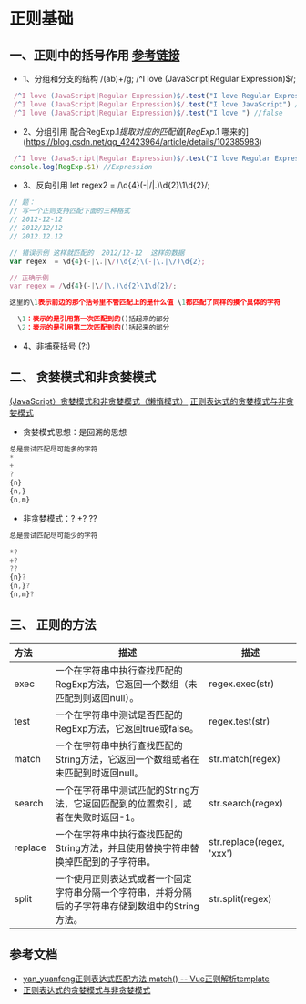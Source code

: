 # 正则基础

## 一、正则中的括号作用 [参考链接](https://www.cnblogs.com/xsnow/p/11728046.html)

+ 1、分组和分支的结构 /(ab)+/g;  /^I love (JavaScript|Regular Expression)$/;

```javascript
 /^I love (JavaScript|Regular Expression)$/.test("I love Regular Expression") //true
 /^I love (JavaScript|Regular Expression)$/.test("I love JavaScript") //true
 /^I love (JavaScript|Regular Expression)$/.test("I love ") //false

```


+ 2、分组引用 配合RegExp.$1提取对应的匹配值 [RegExp.$1 哪来的](https://blog.csdn.net/qq_42423964/article/details/102385983)

```javascript
 /^I love (JavaScript|Regular Expression)$/.test("I love Regular Expression")
console.log(RegExp.$1) //Expression
```

+ 3、反向引用 let regex2 = /\d{4}(-|\/|\.)\d{2}\1\d{2}/;

```javascript
// 题：
// 写一个正则支持匹配下面的三种格式
// 2012-12-12
// 2012/12/12
// 2012.12.12

// 错误示例 这样就匹配的  2012/12-12  这样的数据
var regex  = \d{4}(-|\.|\/)\d{2}\(-|\.|\/)\d{2};

// 正确示例
var regex = /\d{4}(-|\/|\.)\d{2}\1\d{2}/; 

这里的\1表示前边的那个括号里不管匹配上的是什么值 \1都匹配了同样的摸个具体的字符

  \1：表示的是引用第一次匹配到的()括起来的部分
  \2：表示的是引用第二次匹配到的()括起来的部分


```
+ 4、非捕获括号 (?:)

## 二、 贪婪模式和非贪婪模式

[(JavaScript）贪婪模式和非贪婪模式（懒惰模式）](https://blog.csdn.net/weixin_55166132/article/details/123695805)
[正则表达式的贪婪模式与非贪婪模式](https://www.jianshu.com/p/fcecf9b09ee6)

+ 贪婪模式思想：是回溯的思想

```javascript
总是尝试匹配尽可能多的字符
*
+
?
{n}
{n,}
{n,m}


```

+ 非贪婪模式：? +? ??

```javascript
总是尝试匹配尽可能少的字符

*?
+?
??
{n}?
{n,}?
{n,m}?
```


## 三、 正则的方法


|       方法       |    描述      |    描述      | 
|  :---   | ---  | ---  |
|exec |	一个在字符串中执行查找匹配的RegExp方法，它返回一个数组（未匹配到则返回null）。| regex.exec(str) |
|test |	一个在字符串中测试是否匹配的RegExp方法，它返回true或false。| regex.test(str)
|match |	一个在字符串中执行查找匹配的String方法，它返回一个数组或者在未匹配到时返回null。| str.match(regex) |
|search |	一个在字符串中测试匹配的String方法，它返回匹配到的位置索引，或者在失败时返回-1。|  str.search(regex)  |
|replace |	一个在字符串中执行查找匹配的String方法，并且使用替换字符串替换掉匹配到的子字符串。| str.replace(regex, 'xxx')   |
|split |	一个使用正则表达式或者一个固定字符串分隔一个字符串，并将分隔后的子字符串存储到数组中的String方法。| str.split(regex) |

## 参考文档
+ [yan_yuanfeng正则表达式匹配方法 match() -- Vue正则解析template](https://blog.csdn.net/yan_yuanfeng/article/details/87810090?spm=1001.2014.3001.5501)
+ [正则表达式的贪婪模式与非贪婪模式](https://www.jianshu.com/p/fcecf9b09ee6)